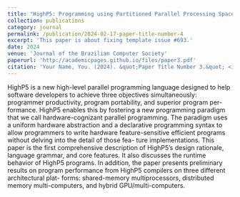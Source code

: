 ```yaml
---
title: "HighP5: Programming using Partitioned Parallel Processing Spaces"
collection: publications
category: journal
permalink: /publication/2024-02-17-paper-title-number-4
excerpt: 'This paper is about fixing template issue #693.'
date: 2024
venue: 'Journal of the Brazilian Computer Society'
paperurl: 'http://academicpages.github.io/files/paper3.pdf'
citation: 'Your Name, You. (2024). &quot;Paper Title Number 3.&quot; <i>Journal of the Brazilian Computer Society</i>. 1(3).'
---
```


HighP5 is a new high-level parallel programming language designed to help software developers to
achieve three objectives simultaneously: programmer productivity, program portability, and superior program per-
formance. HighP5 enables this by fostering a new programming paradigm that we call hardware-cognizant parallel
programming. The paradigm uses a uniform hardware abstraction and a declarative programming syntax to allow
programmers to write hardware feature-sensitive efficient programs without delving into the detail of those fea-
ture implementations. This paper is the first comprehensive description of HighP5’s design rationale, language
grammar, and core features. It also discusses the runtime behavior of HighP5 programs. In addition, the paper
presents preliminary results on program performance from HighP5 compilers on three different architectural plat-
forms: shared-memory multiprocessors, distributed memory multi-computers, and hybrid GPU/multi-computers.
